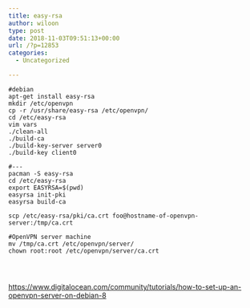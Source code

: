 ```yaml
---
title: easy-rsa
author: wiloon
type: post
date: 2018-11-03T09:51:13+00:00
url: /?p=12853
categories:
  - Uncategorized

---
```

<pre><code class="language-bash line-numbers">#debian
apt-get install easy-rsa
mkdir /etc/openvpn
cp -r /usr/share/easy-rsa /etc/openvpn/
cd /etc/easy-rsa
vim vars
./clean-all
./build-ca
./build-key-server server0
./build-key client0

#---
pacman -S easy-rsa
cd /etc/easy-rsa
export EASYRSA=$(pwd)
easyrsa init-pki
easyrsa build-ca

scp /etc/easy-rsa/pki/ca.crt foo@hostname-of-openvpn-server:/tmp/ca.crt

#OpenVPN server machine
mv /tmp/ca.crt /etc/openvpn/server/
chown root:root /etc/openvpn/server/ca.crt



</code></pre>

https://www.digitalocean.com/community/tutorials/how-to-set-up-an-openvpn-server-on-debian-8